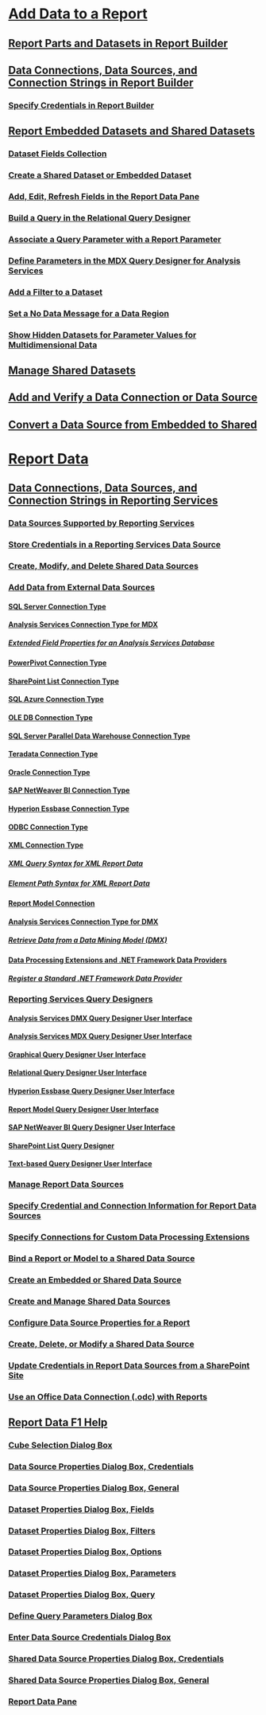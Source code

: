 # [Add Data to a Report](report-datasets-ssrs.md)
## [Report Parts and Datasets in Report Builder](report-parts-and-datasets-in-report-builder.md)
## [Data Connections, Data Sources, and Connection Strings in Report Builder](../data-connections-data-sources-and-connection-strings-in-report-builder.md)
### [Specify Credentials in Report Builder](../specify-credentials-in-report-builder.md)
## [Report Embedded Datasets and Shared Datasets](report-embedded-datasets-and-shared-datasets-report-builder-and-ssrs.md)
### [Dataset Fields Collection](dataset-fields-collection-report-builder-and-ssrs.md)
### [Create a Shared Dataset or Embedded Dataset](create-a-shared-dataset-or-embedded-dataset-report-builder-and-ssrs.md)
### [Add, Edit, Refresh Fields in the Report Data Pane](add-edit-refresh-fields-in-the-report-data-pane-report-builder-and-ssrs.md)
### [Build a Query in the Relational Query Designer](build-a-query-in-the-relational-query-designer-report-builder-and-ssrs.md)
### [Associate a Query Parameter with a Report Parameter](associate-a-query-parameter-with-a-report-parameter-report-builder-and-ssrs.md)
### [Define Parameters in the MDX Query Designer for Analysis Services](define-parameters-in-the-mdx-query-designer-for-analysis-services.md)
### [Add a Filter to a Dataset](add-a-filter-to-a-dataset-report-builder-and-ssrs.md)
### [Set a No Data Message for a Data Region](set-a-no-data-message-for-a-data-region-report-builder-and-ssrs.md)
### [Show Hidden Datasets for Parameter Values for Multidimensional Data](show-hidden-datasets-for-parameter-values-multidimensional-data.md)
## [Manage Shared Datasets](manage-shared-datasets.md)
## [Add and Verify a Data Connection or Data Source](add-and-verify-a-data-connection-report-builder-and-ssrs.md)
## [Convert a Data Source from Embedded to Shared](convert-data-sources-report-builder-and-ssrs.md)
# [Report Data](report-data-ssrs.md)
## [Data Connections, Data Sources, and Connection Strings in Reporting Services](../data-connections-data-sources-and-connection-strings-in-reporting-services.md)
### [Data Sources Supported by Reporting Services](data-sources-supported-by-reporting-services-ssrs.md)
### [Store Credentials in a Reporting Services Data Source](store-credentials-in-a-reporting-services-data-source.md)
### [Create, Modify, and Delete Shared Data Sources](create-modify-and-delete-shared-data-sources-ssrs.md)
### [Add Data from External Data Sources](add-data-from-external-data-sources-ssrs.md)
#### [SQL Server Connection Type](sql-server-connection-type-ssrs.md)
#### [Analysis Services Connection Type for MDX](analysis-services-connection-type-for-mdx-ssrs.md)
##### [Extended Field Properties for an Analysis Services Database](extended-field-properties-for-an-analysis-services-database-ssrs.md)
#### [PowerPivot Connection Type](power-pivot-connection-type-ssrs.md)
#### [SharePoint List Connection Type](sharepoint-list-connection-type-ssrs.md)
#### [SQL Azure Connection Type](sql-azure-connection-type-ssrs.md)
#### [OLE DB Connection Type](ole-db-connection-type-ssrs.md)
#### [SQL Server Parallel Data Warehouse Connection Type](sql-server-parallel-data-warehouse-connection-type-ssrs.md)
#### [Teradata Connection Type](teradata-connection-type-ssrs.md)
#### [Oracle Connection Type](oracle-connection-type-ssrs.md)
#### [SAP NetWeaver BI Connection Type](sap-netweaver-bi-connection-type-ssrs.md)
#### [Hyperion Essbase Connection Type](hyperion-essbase-connection-type-ssrs.md)
#### [ODBC Connection Type](odbc-connection-type-ssrs.md)
#### [XML Connection Type](xml-connection-type-ssrs.md)
##### [XML Query Syntax for XML Report Data](xml-query-syntax-for-xml-report-data-ssrs.md)
##### [Element Path Syntax for XML Report Data](element-path-syntax-for-xml-report-data-ssrs.md)
#### [Report Model Connection](report-model-connection-ssrs.md)
#### [Analysis Services Connection Type for DMX](analysis-services-connection-type-for-dmx-ssrs.md)
##### [Retrieve Data from a Data Mining Model (DMX)](retrieve-data-from-a-data-mining-model-dmx-ssrs.md)
#### [Data Processing Extensions and .NET Framework Data Providers](data-processing-extensions-and-net-framework-data-providers-ssrs.md)
##### [Register a Standard .NET Framework Data Provider](register-a-standard-net-framework-data-provider-ssrs.md)
### [Reporting Services Query Designers](../reporting-services-query-designers.md)
#### [Analysis Services DMX Query Designer User Interface](analysis-services-dmx-query-designer-user-interface.md)
#### [Analysis Services MDX Query Designer User Interface](analysis-services-mdx-query-designer-user-interface.md)
#### [Graphical Query Designer User Interface](graphical-query-designer-user-interface.md)
#### [Relational Query Designer User Interface](../relational-query-designer-user-interface.md)
#### [Hyperion Essbase Query Designer User Interface](hyperion-essbase-query-designer-user-interface.md)
#### [Report Model Query Designer User Interface](report-model-query-designer-user-interface.md)
#### [SAP NetWeaver BI Query Designer User Interface](sap-netweaver-bi-query-designer-user-interface.md)
#### [SharePoint List Query Designer](../sharepoint-list-query-designer.md)
#### [Text-based Query Designer User Interface](../text-based-query-designer-user-interface.md)
### [Manage Report Data Sources](manage-report-data-sources.md)
### [Specify Credential and Connection Information for Report Data Sources](specify-credential-and-connection-information-for-report-data-sources.md)
### [Specify Connections for Custom Data Processing Extensions](specify-connections-for-custom-data-processing-extensions.md)
### [Bind a Report or Model to a Shared Data Source](bind-a-report-or-model-to-a-shared-data-source-ssrs.md)
### [Create an Embedded or Shared Data Source](../create-an-embedded-or-shared-data-source-ssrs.md)
### [Create and Manage Shared Data Sources](../create-manage-shared-data-sources-reporting-services-sharepoint-integrated-mode.md)
### [Configure Data Source Properties for a Report](configure-data-source-properties-for-a-report-report-manager.md)
### [Create, Delete, or Modify a Shared Data Source](../create-delete-or-modify-a-shared-data-source-report-manager.md)
### [Update Credentials in Report Data Sources from a SharePoint Site](update-credentials-in-report-data-sources-from-a-sharepoint-site.md)
### [Use an Office Data Connection (.odc) with Reports](use-an-office-data-connection-odc-with-reports.md)
## [Report Data F1 Help](../report-data-f1-help.md)
### [Cube Selection Dialog Box](../cube-selection-dialog-box.md)
### [Data Source Properties Dialog Box, Credentials](../data-source-properties-dialog-box-credentials.md)
### [Data Source Properties Dialog Box, General](../data-source-properties-dialog-box-general.md)
### [Dataset Properties Dialog Box, Fields](../dataset-properties-dialog-box-fields.md)
### [Dataset Properties Dialog Box, Filters](../report-data/dataset-properties-dialog-box-filters.md)
### [Dataset Properties Dialog Box, Options](../dataset-properties-dialog-box-options.md)
### [Dataset Properties Dialog Box, Parameters](../report-data/dataset-properties-dialog-box-parameters.md)
### [Dataset Properties Dialog Box, Query](../dataset-properties-dialog-box-query.md)
### [Define Query Parameters Dialog Box](define-query-parameters-dialog-box.md)
### [Enter Data Source Credentials Dialog Box](../enter-data-source-credentials-dialog-box.md)
### [Shared Data Source Properties Dialog Box, Credentials](../shared-data-source-properties-dialog-box-credentials.md)
### [Shared Data Source Properties Dialog Box, General](../shared-data-source-properties-dialog-box-general.md)
### [Report Data Pane](report-data-pane.md)

